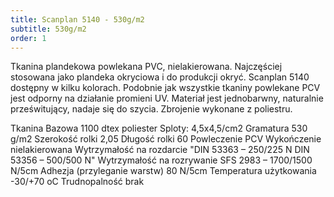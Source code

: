 ```yaml
---
title: Scanplan 5140 - 530g/m2
subtitle: 530g/m2
order: 1
---
```

Tkanina plandekowa powlekana PVC, nielakierowana. Najczęściej stosowana jako plandeka okryciowa i do produkcji okryć. 
Scanplan 5140 dostępny w kilku kolorach. Podobnie jak wszystkie tkaniny powlekane PCV jest odporny na działanie promieni UV. 
Materiał jest jednobarwny, naturalnie prześwitujący, nadaje się do szycia. Zbrojenie wykonane z poliestru. 

Tkanina Bazowa	1100 dtex poliester Sploty: 4,5x4,5/cm2
Gramatura	530 g/m2
Szerokość rolki	2,05
Długość rolki	60
Powleczenie	PCV
Wykończenie	nielakierowana
Wytrzymałość na rozdarcie	"DIN 53363 – 250/225 N
DIN 53356 – 500/500 N"
Wytrzymałość na rozrywanie	SFS 2983 – 1700/1500 N/5cm
Adhezja (przyleganie warstw)	80 N/5cm
Temperatura użytkowania	-30/+70 oC
Trudnopalność	brak